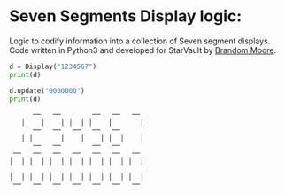 # Seven Segments Display logic:

Logic to codify information into a collection of Seven segment displays. Code written in Python3 and developed for StarVault by [Brandom Moore](https://github.com/Brandommoore).

```python
d = Display("1234567")
print(d)

d.update("0000000")
print(d)
```

```
      ──   ──        ──   ──   ──  
   │    │    │ │  │ │    │       │ 
      ──   ──   ──   ──   ──       
   │ │       │    │    │ │  │    │ 
      ──   ──        ──   ──       
 ──   ──   ──   ──   ──   ──   ──  
│  │ │  │ │  │ │  │ │  │ │  │ │  │ 
                                   
│  │ │  │ │  │ │  │ │  │ │  │ │  │ 
 ──   ──   ──   ──   ──   ──   ──  
```